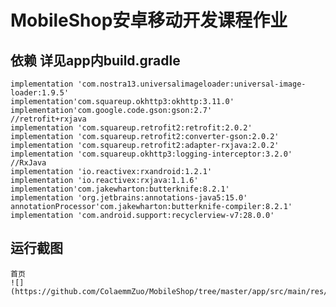 # MobileShop安卓移动开发课程作业
## 依赖 详见app内build.gradle</br>
    implementation 'com.nostra13.universalimageloader:universal-image-loader:1.9.5'
    implementation'com.squareup.okhttp3:okhttp:3.11.0'
    implementation'com.google.code.gson:gson:2.7'
    //retrofit+rxjava
    implementation 'com.squareup.retrofit2:retrofit:2.0.2'
    implementation 'com.squareup.retrofit2:converter-gson:2.0.2'
    implementation 'com.squareup.retrofit2:adapter-rxjava:2.0.2'
    implementation 'com.squareup.okhttp3:logging-interceptor:3.2.0'
    //RxJava
    implementation 'io.reactivex:rxandroid:1.2.1'
    implementation 'io.reactivex:rxjava:1.1.6'
    implementation'com.jakewharton:butterknife:8.2.1'
    implementation 'org.jetbrains:annotations-java5:15.0'
    annotationProcessor'com.jakewharton:butterknife-compiler:8.2.1'
    implementation 'com.android.support:recyclerview-v7:28.0.0'
## 运行截图</br>
    首页
    ![](https://github.com/ColaemmZuo/MobileShop/tree/master/app/src/main/res/drawable/photos/home.png)
